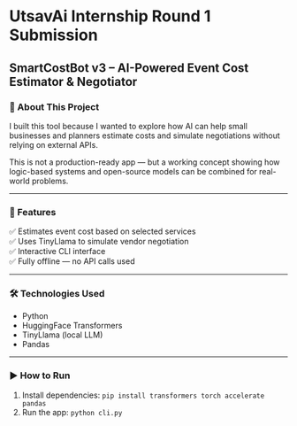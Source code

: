 # UtsavAi Internship Round 1 Submission  
## SmartCostBot v3 – AI-Powered Event Cost Estimator & Negotiator  

### 🧠 About This Project

I built this tool because I wanted to explore how AI can help small businesses and planners estimate costs and simulate negotiations without relying on external APIs.

This is not a production-ready app — but a working concept showing how logic-based systems and open-source models can be combined for real-world problems.

---

### 🔧 Features

✅ Estimates event cost based on selected services  
✅ Uses TinyLlama to simulate vendor negotiation  
✅ Interactive CLI interface  
✅ Fully offline — no API calls used  

---

### 🛠️ Technologies Used

- Python  
- HuggingFace Transformers  
- TinyLlama (local LLM)  
- Pandas  

---

### ▶️ How to Run

1. Install dependencies:
   ```pip install transformers torch accelerate pandas```
2. Run the app:
    ```python cli.py```
